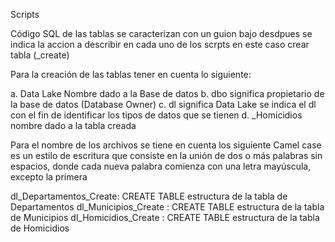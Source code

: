 Scripts

Código SQL de las tablas se caracterizan con un guion bajo desdpues se indica la accion a describir en cada uno de los scrpts en este caso crear tabla (_create)

Para la creación de las tablas tener en cuenta lo siguiente:

a. Data Lake Nombre dado a la Base de datos
b. dbo significa propietario de la base de datos (Database Owner)
c. dl significa Data Lake se indica el dl con el fin de identificar los tipos de datos que se tienen
d. _Homicidios  nombre dado a la tabla creada

Para el nombre de los archivos se tiene en cuenta los siguiente
Camel case es un estilo de escritura que consiste en la unión de dos o más palabras sin espacios, donde cada nueva palabra comienza con una letra mayúscula, excepto la primera

dl_Departamentos_Create: CREATE TABLE estructura de la tabla de Departamentos 
dl_Municipios_Create : CREATE TABLE estructura de la tabla de Municipios 
dl_Homicidios_Create : CREATE TABLE estructura de la tabla de Homicidios 
